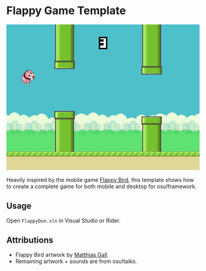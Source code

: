 # Flappy Game Template

![Flappy Game](screenshot.jpg)

Heavily inspired by the mobile game [Flappy Bird](https://en.wikipedia.org/wiki/Flappy_Bird), this template shows how to create a complete game for both mobile and desktop for osu!framework.

## Usage

Open `FlappyDon.sln` in Visual Studio or Rider.

## Attributions

* Flappy Bird artwork by [Matthias Gall](https://github.com/digitalbreed/how-to-build-a-game-like-flappy-bird-with-xcode-and-sprite-kit).
* Remaining artwork + sounds are from osu!taiko.

